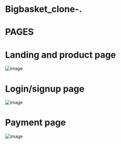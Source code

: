 # Bigbasket_clone-.
# PAGES
# Landing and product page

![image](https://user-images.githubusercontent.com/113367998/230121199-1b18cb27-3efc-44f0-a295-26ed686ad86e.png)

# Login/signup page
![image](https://user-images.githubusercontent.com/113367998/230125097-69437783-a9a4-496a-a793-de210611b7a2.png)

# Payment page
![image](https://user-images.githubusercontent.com/113367998/230125754-5e662990-a834-4486-a662-1002712608e7.png)


